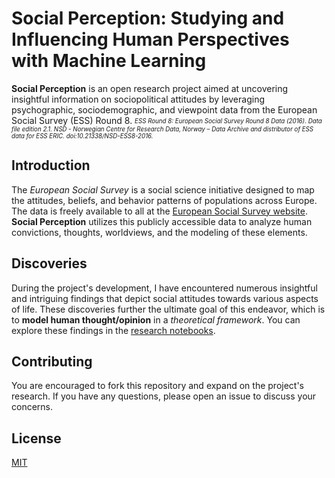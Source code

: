 # Social Perception: Studying and Influencing Human Perspectives with Machine Learning

**Social Perception** is an open research project aimed at uncovering insightful information on sociopolitical attitudes by leveraging psychographic, sociodemographic, and viewpoint data from the European Social Survey (ESS) Round 8. <sub><sup>*_ESS Round 8: European Social Survey Round 8 Data (2016). Data file edition 2.1. NSD - Norwegian Centre for Research Data, Norway – Data Archive and distributor of ESS data for ESS ERIC. doi:10.21338/NSD-ESS8-2016._*</sup></sub>

## Introduction

The *European Social Survey* is a social science initiative designed to map the attitudes, beliefs, and behavior patterns of populations across Europe. The data is freely available to all at the [European Social Survey website](https://www.europeansocialsurvey.org/). **Social Perception** utilizes this publicly accessible data to analyze human convictions, thoughts, worldviews, and the modeling of these elements.

## Discoveries

During the project's development, I have encountered numerous insightful and intriguing findings that depict social attitudes towards various aspects of life. These discoveries further the ultimate goal of this endeavor, which is to **model human thought/opinion** in a *theoretical framework*. You can explore these findings in the [research notebooks](https://github.com/ivanachillee/social-perception/tree/main/notebooks).

## Contributing
You are encouraged to fork this repository and expand on the project's research. If you have any questions, please open an issue to discuss your concerns.

## License
[MIT](https://choosealicense.com/licenses/mit/)
